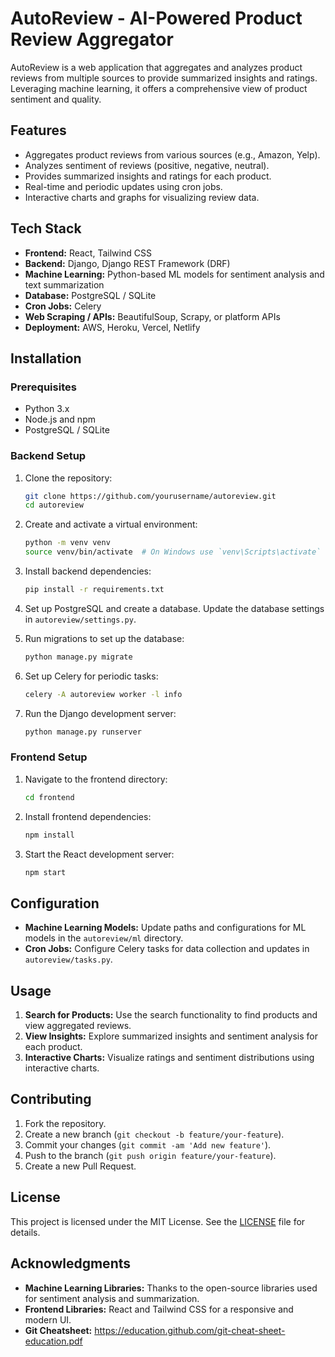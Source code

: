 # AutoReview - AI-Powered Product Review Aggregator

AutoReview is a web application that aggregates and analyzes product reviews from multiple sources to provide summarized insights and ratings. Leveraging machine learning, it offers a comprehensive view of product sentiment and quality.

## Features

- Aggregates product reviews from various sources (e.g., Amazon, Yelp).
- Analyzes sentiment of reviews (positive, negative, neutral).
- Provides summarized insights and ratings for each product.
- Real-time and periodic updates using cron jobs.
- Interactive charts and graphs for visualizing review data.

## Tech Stack

- **Frontend:** React, Tailwind CSS
- **Backend:** Django, Django REST Framework (DRF)
- **Machine Learning:** Python-based ML models for sentiment analysis and text summarization
- **Database:** PostgreSQL / SQLite
- **Cron Jobs:** Celery
- **Web Scraping / APIs:** BeautifulSoup, Scrapy, or platform APIs
- **Deployment:** AWS, Heroku, Vercel, Netlify

## Installation

### Prerequisites

- Python 3.x
- Node.js and npm
- PostgreSQL / SQLite

### Backend Setup

1. Clone the repository:
   ```bash
   git clone https://github.com/yourusername/autoreview.git
   cd autoreview
   ```

2. Create and activate a virtual environment:
   ```bash
   python -m venv venv
   source venv/bin/activate  # On Windows use `venv\Scripts\activate`
   ```

3. Install backend dependencies:
   ```bash
   pip install -r requirements.txt
   ```

4. Set up PostgreSQL and create a database. Update the database settings in `autoreview/settings.py`.

5. Run migrations to set up the database:
   ```bash
   python manage.py migrate
   ```

6. Set up Celery for periodic tasks:
   ```bash
   celery -A autoreview worker -l info
   ```

7. Run the Django development server:
   ```bash
   python manage.py runserver
   ```

### Frontend Setup

1. Navigate to the frontend directory:
   ```bash
   cd frontend
   ```

2. Install frontend dependencies:
   ```bash
   npm install
   ```

3. Start the React development server:
   ```bash
   npm start
   ```

## Configuration

- **Machine Learning Models:** Update paths and configurations for ML models in the `autoreview/ml` directory.
- **Cron Jobs:** Configure Celery tasks for data collection and updates in `autoreview/tasks.py`.

## Usage

1. **Search for Products:** Use the search functionality to find products and view aggregated reviews.
2. **View Insights:** Explore summarized insights and sentiment analysis for each product.
3. **Interactive Charts:** Visualize ratings and sentiment distributions using interactive charts.

## Contributing

1. Fork the repository.
2. Create a new branch (`git checkout -b feature/your-feature`).
3. Commit your changes (`git commit -am 'Add new feature'`).
4. Push to the branch (`git push origin feature/your-feature`).
5. Create a new Pull Request.

## License

This project is licensed under the MIT License. See the [LICENSE](LICENSE) file for details.

## Acknowledgments

- **Machine Learning Libraries:** Thanks to the open-source libraries used for sentiment analysis and summarization.
- **Frontend Libraries:** React and Tailwind CSS for a responsive and modern UI.
- **Git Cheatsheet:** https://education.github.com/git-cheat-sheet-education.pdf
